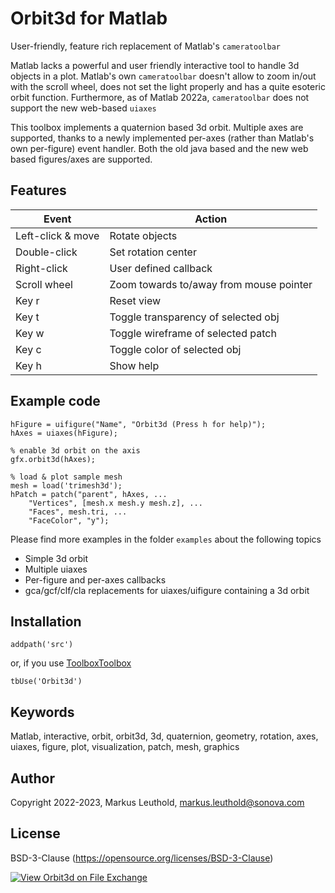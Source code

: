 # Orbit3d for Matlab
User-friendly, feature rich replacement of Matlab's `cameratoolbar`

Matlab lacks a powerful and user friendly interactive tool to handle 3d objects in a plot. Matlab's own `cameratoolbar` doesn't allow to zoom in/out with the scroll wheel, does not set the light properly and has a quite esoteric orbit function. Furthermore, as of Matlab 2022a, `cameratoolbar` does not support the new web-based `uiaxes`

This toolbox implements a quaternion based 3d orbit. Multiple axes are supported, thanks to a newly implemented per-axes (rather than Matlab's own per-figure) event handler. Both the old java based and the new web based figures/axes are supported.

## Features
|Event|Action  |
|--|--|
|Left-click & move  | Rotate objects |
|Double-click | Set rotation center|
|Right-click |User defined callback |
|Scroll wheel |Zoom towards to/away from mouse pointer |
|Key r |Reset view |
|Key t |Toggle transparency of selected obj |
|Key w |Toggle wireframe of selected patch |
|Key c |Toggle color of selected obj |
|Key h |Show help |

## Example code

    hFigure = uifigure("Name", "Orbit3d (Press h for help)");
    hAxes = uiaxes(hFigure);
    
    % enable 3d orbit on the axis
    gfx.orbit3d(hAxes);
    
    % load & plot sample mesh
    mesh = load('trimesh3d');
    hPatch = patch("parent", hAxes, ...
        "Vertices", [mesh.x mesh.y mesh.z], ...
        "Faces", mesh.tri, ...
        "FaceColor", "y");

Please find more examples in the folder `examples` about the following topics
* Simple 3d orbit
* Multiple uiaxes
* Per-figure and per-axes callbacks
* gca/gcf/clf/cla replacements for uiaxes/uifigure containing a 3d orbit

## Installation

    addpath('src')
or, if you use [ToolboxToolbox](https://github.com/ToolboxHub/ToolboxToolbox)

    tbUse('Orbit3d')

## Keywords
Matlab, interactive, orbit, orbit3d, 3d, quaternion, geometry, rotation, axes, uiaxes, figure, plot, visualization, patch, mesh, graphics

## Author
Copyright 2022-2023, Markus Leuthold, markus.leuthold@sonova.com

## License
BSD-3-Clause (https://opensource.org/licenses/BSD-3-Clause)

[![View Orbit3d on File Exchange](https://www.mathworks.com/matlabcentral/images/matlab-file-exchange.svg)](https://ch.mathworks.com/matlabcentral/fileexchange/135351-orbit3d)

